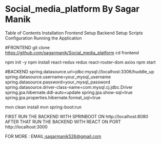 # Social_media_platform By Sagar Manik
Table of Contents
Installation
Frontend Setup
Backend Setup
Scripts
Configuration
Running the Application


#FRONTEND
git clone https://github.com/sagarmanik/Social_media_platform
cd frontend

npm init -y
npm install react-redux redux react-router-dom axios
npm start


#BACKEND
spring.datasource.url=jdbc:mysql://localhost:3306/huddle_up
spring.datasource.username=your_mysql_username
spring.datasource.password=your_mysql_password
spring.datasource.driver-class-name=com.mysql.cj.jdbc.Driver
spring.jpa.hibernate.ddl-auto=update
spring.jpa.show-sql=true
spring.jpa.properties.hibernate.format_sql=true

mvn clean install
mvn spring-boot:run




FIRST RUN THE BACKEND WITH SPRINBOOT ON http://localhost:8080
AFTER THAT RUN THE BACKEND WITH REACT ON PORT http://localhost:3000



FOR MORE : EMAIL;sagarmanik526@gmail.com

